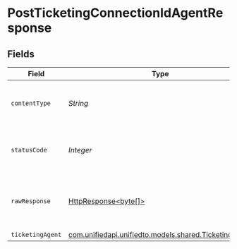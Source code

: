 # PostTicketingConnectionIdAgentResponse


## Fields

| Field                                                                                                                    | Type                                                                                                                     | Required                                                                                                                 | Description                                                                                                              |
| ------------------------------------------------------------------------------------------------------------------------ | ------------------------------------------------------------------------------------------------------------------------ | ------------------------------------------------------------------------------------------------------------------------ | ------------------------------------------------------------------------------------------------------------------------ |
| `contentType`                                                                                                            | *String*                                                                                                                 | :heavy_check_mark:                                                                                                       | HTTP response content type for this operation                                                                            |
| `statusCode`                                                                                                             | *Integer*                                                                                                                | :heavy_check_mark:                                                                                                       | HTTP response status code for this operation                                                                             |
| `rawResponse`                                                                                                            | [HttpResponse<byte[]>](https://docs.oracle.com/en/java/javase/11/docs/api/java.net.http/java/net/http/HttpResponse.html) | :heavy_minus_sign:                                                                                                       | Raw HTTP response; suitable for custom response parsing                                                                  |
| `ticketingAgent`                                                                                                         | [com.unifiedapi.unifiedto.models.shared.TicketingAgent](../../models/shared/TicketingAgent.md)                           | :heavy_minus_sign:                                                                                                       | Successful                                                                                                               |